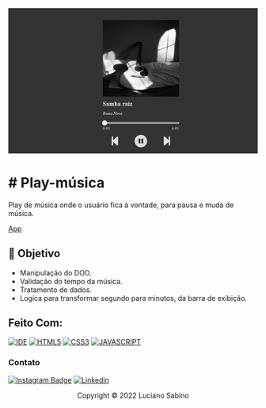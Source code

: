 <img src="https://github.com/LucianoSabino/projetos-Js/blob/main/play-musica/img/projeto-spotify.gif?raw=true" alt="exemplo imagem">

# # Play-música

Play de música onde o usuário fica à vontade, para pausa e muda de música.

[App](https://paly-musica.netlify.app/)

## 🔧 Objetivo

- Manipulação do DOO.
- Validação do tempo da música.
- Tratamento de dados.
- Logica para transformar segundo para minutos, da barra de exibição.

## Feito Com:
[![IDE](https://img.shields.io/badge/Visual_studio_code-0078D4?style=for-the-badge&logo=visual%20studio%20code&logoColor=white)](https://code.visualstudio.com/)
[![HTML5](https://img.shields.io/badge/HTML5-E34F26?style=for-the-badge&logo=html5&logoColor=white)](https://developer.mozilla.org/pt-BR/docs/Web/HTML)
[![CSS3](https://img.shields.io/badge/CSS3-1572B6?style=for-the-badge&logo=css3&logoColor=white)](https://developer.mozilla.org/pt-BR/docs/Web/CSS)
[![JAVASCRIPT](https://img.shields.io/badge/JavaScript-F7DF1E?style=for-the-badge&logo=javascript&logoColor=black)](https://developer.mozilla.org/pt-BR/docs/Web/JavaScript)

### Contato

[![Instagram Badge](https://img.shields.io/badge/Instagram-E4405F?style=for-the-badge&logo=instagram&logoColor=white)](https://www.instagram.com/luuciano_barbosa/)
[![Linkedin](https://img.shields.io/badge/LinkedIn-0077B5?style=for-the-badge&logo=linkedin&logoColor=white)](https://www.linkedin.com/in/luciano-sabino-da-silva-neto-60338a219/)

<p align="center">Copyright © 2022 Luciano Sabino</p>
